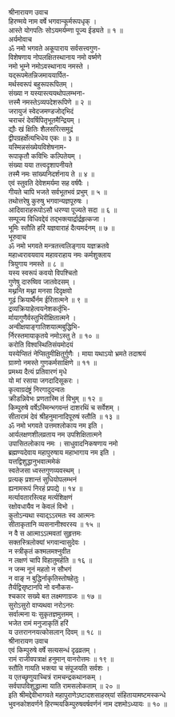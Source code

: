 श्रीनारायण उवाच  
हिरण्मये नाम वर्षे भगवान्कूर्मरूपधृक् ।  
आस्ते योगपतिः सोऽयमर्यम्णा पूज्य ईड्यते ॥ १ ॥  
अर्यमोवाच  
ॐ नमो भगवते अकूपाराय सर्वसत्त्वगुण-  
विशेषणाय नोपलक्षितस्थानाय नमो वर्ष्मणे  
नमो भूम्ने नमोऽवस्थानाय नमस्ते ।  
यद्‌रूपमेतन्निजमाययार्पित-  
     मर्थस्वरूपं बहुरूपरूपितम् ।  
संख्या न यस्यास्त्ययथोपलम्भना-  
     त्तस्मै नमस्तेऽव्यपदेशरूपिणे ॥ २ ॥  
जरायुजं स्वेदजमण्डजोद्‌भिदं  
     चराचरं देवर्षिपितृभूतमैन्द्रियम् ।  
द्यौः खं क्षितिः शैलसरित्समुद्रं  
     द्वीपग्रहर्क्षेत्यभिधेय एकः ॥ ३ ॥  
यस्मिन्नसंख्येयविशेषनाम-  
     रूपाकृतौ कविभिः कल्पितेयम् ।  
संख्या यया तत्त्वदृशापनीयते  
     तस्मै नमः सांख्यनिदर्शनाय ते ॥ ४ ॥  
एवं स्तुवति देवेशमर्यमा सह वर्षपैः ।  
गीयते चापि भजते सर्वभूतभवं प्रभुम् ॥ ५ ॥  
तथोत्तरेषु कुरुषु भगवान्यज्ञपूरुषः ।  
आदिवाराहरूपोऽसौ धरण्या पूज्यते सदा ॥ ६ ॥  
सम्पूज्य विधिवद्देवं तद्भक्त्यार्द्रार्द्रहृत्कजा ।  
भूमिः स्तौति हरिं यज्ञवाराहं दैत्यमर्दनम् ॥ ७ ॥  
भूरुवाच  
ॐ नमो भगवते मन्त्रतत्त्वलिङ्गाय यज्ञक्रतवे  
महाध्वरावयवाय महावराहाय नमः कर्मशुक्लाय  
त्रियुगाय नमस्ते ॥ ८ ॥  
यस्य स्वरूपं कवयो विपश्चितो  
     गुणेषु दारुष्विव जातवेदसम् ।  
मथ्नन्ति मथ्ना मनसा दिदृक्षवो  
     गूढं क्रियार्थैर्नम ईरितात्मने ॥ ९ ॥  
द्रव्यक्रियाहेत्वयनेशकर्तृभि-  
     र्मायागुणैर्वस्तुभिरीक्षितात्मने ।  
अन्वीक्षयाङ्गातिशयात्मबुद्धिभि-  
     र्निरस्तमायाकृतये नमोऽस्तु ते ॥ १० ॥  
करोति विश्वस्थितिसंयमोदयं  
     यस्येप्सितं नेप्सितुमीक्षितुर्गुणैः ।
माया यथाऽयो भ्रमते तदाश्रयं  
     ग्राव्णो नमस्ते गुणकर्मसाक्षिणे ॥ ११ ॥  
प्रमथ्य दैत्यं प्रतिवारणं मृधे  
     यो मां रसाया जगदादिसूकरः ।  
कृत्वाग्रदंष्ट्रं निरगादुदन्वतः  
     क्रीडन्निवेभः प्रणतास्मि तं विभुम् ॥ १२ ॥  
किम्पुरुषे वर्षेऽस्मिन्भगवन्तं दाशरथिं च सर्वेशम् ।  
सीतारामं देवं श्रीहनुमानादिपूरुषं स्तौति ॥ १३ ॥  
ॐ नमो भगवते उत्तमश्लोकाय नम इति ।  
आर्यलक्षणशीलव्रताय नम उपशिक्षितात्मने  
उपासितलोकाय नमः । साधुवादनिकषणाय नमो  
ब्रह्मण्यदेवाय महापुरुषाय महाभागाय नम इति ।  
यत्तद्विशुद्धानुभवात्ममेकं  
     स्वतेजसा ध्वस्तगुणव्यवस्थम् ।  
प्रत्यक् प्रशान्तं सुधियोपलम्भनं  
     ह्यनामरूपं निरहं प्रपद्ये ॥ १४ ॥  
मर्त्यावतारस्त्विह मर्त्यशिक्षणं  
     रक्षोवधायैव न केवलं विभो ।  
कुतोऽन्यथा स्याद्ऽऽरमतः स्व आत्मनः  
     सीताकृतानि व्यसनानीश्वरस्य ॥ १५ ॥  
न वै स आत्माऽऽत्मवतां सुहृत्तमः  
     सक्तस्त्रिलोक्यां भगवान्वासुदेवः ।  
न स्त्रीकृतं कश्मलमश्नुवीत  
     न लक्षणं चापि विहातुमर्हति ॥ १६ ॥  
न जन्म नूनं महतो न सौभगं  
     न वाङ् न बुद्धिर्नाकृतिस्तोषहेतुः ।  
तैर्यद्विसृष्टानपि नो वनौकस-  
     श्चकार सख्ये बत लक्ष्मणाग्रजः ॥ १७ ॥  
सुरोऽसुरो वाप्यथवा नरोऽनरः  
     सर्वात्मना यः सुकृतज्ञमुत्तमम् ।  
भजेत रामं मनुजाकृतिं हरिं  
     य उत्तराननयत्कोसलान् दिवम् ॥ १८ ॥  
श्रीनारायण उवाच  
एवं किम्पुरुषे वर्षे सत्यसन्धं दृढव्रतम् ।  
रामं राजीवपत्राक्षं हनुमान् वानरोत्तमः ॥ १९ ॥  
स्तौति गायति भक्त्या च संपूजयति सर्वशः ।  
य एतच्छृणुयाच्चित्रं रामचन्द्रकथानकम् ।  
सर्वपापविशुद्धात्मा याति रामसलोकताम् ॥ २० ॥  
इति श्रीमद्देवीभागवते महापुराणेऽष्टादशसाहस्र्यां संहितायामष्टमस्कन्धे  
भुवनकोशवर्णने हिरण्मयकिम्पुरुषवर्षवर्णनं नाम दशमोऽध्यायः ॥ १० ॥
